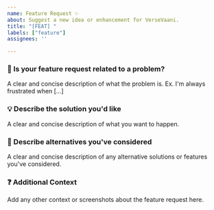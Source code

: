 ```yaml
---
name: Feature Request ✨
about: Suggest a new idea or enhancement for VerseVaani.
title: "[FEAT] "
labels: ["feature"]
assignees: ''

---
```


### 📝 Is your feature request related to a problem?

A clear and concise description of what the problem is. Ex. I'm always frustrated when [...]

### 💡 Describe the solution you'd like

A clear and concise description of what you want to happen.

### 🚀 Describe alternatives you've considered

A clear and concise description of any alternative solutions or features you've considered.

### ❓ Additional Context

Add any other context or screenshots about the feature request here.